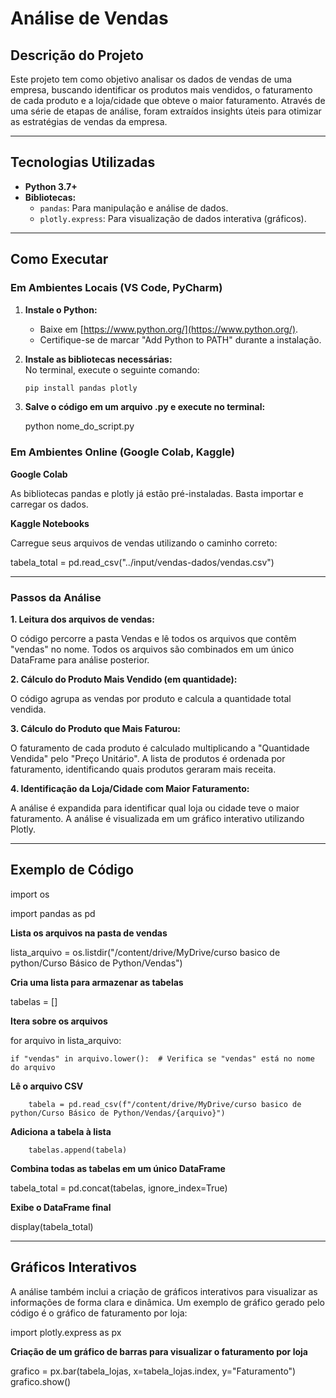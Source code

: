 
# Análise de Vendas

## Descrição do Projeto

Este projeto tem como objetivo analisar os dados de vendas de uma empresa, buscando identificar os produtos mais vendidos, o faturamento de cada produto e a loja/cidade que obteve o maior faturamento. Através de uma série de etapas de análise, foram extraídos insights úteis para otimizar as estratégias de vendas da empresa.

---

## Tecnologias Utilizadas

- **Python 3.7+**
- **Bibliotecas:**
  - `pandas`: Para manipulação e análise de dados.
  - `plotly.express`: Para visualização de dados interativa (gráficos).

---

## Como Executar

### Em Ambientes Locais (VS Code, PyCharm)

1. **Instale o Python:**  
   - Baixe em [https://www.python.org/](https://www.python.org/).  
   - Certifique-se de marcar "Add Python to PATH" durante a instalação.

2. **Instale as bibliotecas necessárias:**  
   No terminal, execute o seguinte comando:
   ```bash
   pip install pandas plotly
   
3. **Salve o código em um arquivo .py e execute no terminal:**

   python nome_do_script.py

### Em Ambientes Online (Google Colab, Kaggle)

**Google Colab**

As bibliotecas pandas e plotly já estão pré-instaladas. Basta importar e carregar os dados.

**Kaggle Notebooks**

Carregue seus arquivos de vendas utilizando o caminho correto:

tabela_total = pd.read_csv("../input/vendas-dados/vendas.csv")
____________________________________________
### Passos da Análise

**1. Leitura dos arquivos de vendas:**

O código percorre a pasta Vendas e lê todos os arquivos que contêm "vendas" no nome.
Todos os arquivos são combinados em um único DataFrame para análise posterior.

**2. Cálculo do Produto Mais Vendido (em quantidade):**

O código agrupa as vendas por produto e calcula a quantidade total vendida.

**3. Cálculo do Produto que Mais Faturou:**

O faturamento de cada produto é calculado multiplicando a "Quantidade Vendida" pelo "Preço Unitário".
A lista de produtos é ordenada por faturamento, identificando quais produtos geraram mais receita.

**4. Identificação da Loja/Cidade com Maior Faturamento:**

A análise é expandida para identificar qual loja ou cidade teve o maior faturamento.
A análise é visualizada em um gráfico interativo utilizando Plotly.

_____________________________________________________
## Exemplo de Código 

import os

import pandas as pd

**Lista os arquivos na pasta de vendas**

lista_arquivo = os.listdir("/content/drive/MyDrive/curso basico de python/Curso Básico de Python/Vendas")

**Cria uma lista para armazenar as tabelas**

tabelas = []

**Itera sobre os arquivos**

for arquivo in lista_arquivo:

    if "vendas" in arquivo.lower():  # Verifica se "vendas" está no nome do arquivo
    
**Lê o arquivo CSV**
        
        tabela = pd.read_csv(f"/content/drive/MyDrive/curso basico de python/Curso Básico de Python/Vendas/{arquivo}")
          
  **Adiciona a tabela à lista**
           
        tabelas.append(tabela)  
   

**Combina todas as tabelas em um único DataFrame**

tabela_total = pd.concat(tabelas, ignore_index=True)

**Exibe o DataFrame final**

display(tabela_total)

_________________________________________________

## Gráficos Interativos

A análise também inclui a criação de gráficos interativos para visualizar as informações de forma clara e dinâmica. Um exemplo de gráfico gerado pelo código é o gráfico de faturamento por loja:

import plotly.express as px

**Criação de um gráfico de barras para visualizar o faturamento por loja**

grafico = px.bar(tabela_lojas, x=tabela_lojas.index, y="Faturamento")
grafico.show()

